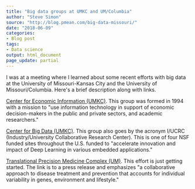 ```yaml
---
title: "Big data groups at UMKC and UM/Columbia"
author: "Steve Simon"
source: "http://blog.pmean.com/big-data-missouri/"
date: "2018-06-09"
categories:
- Blog post
tags:
- Data science
output: html_document
page_update: partial
---
```


I was at a meeting where I learned about some recent efforts with big
data at the University of Missouri-Kansas City and the University of
Missouri/Columbia. Here's a brief description along with
links.

<!---More--->

[Center for Economic Information (UMKC)](http://cei.umkc.edu/). This
group was formed in 1994 with a mission to "use information technology
in support of economic decision-makers in the public and private
sectors, and academic researchers."

[Center for Big Data (UMKC)](https://info.umkc.edu/NSF-CBL/). This group
also goes by the acronym I/UCRC (Industry/University Collaborative
Research Center). This is one of four NSF funded sites throughout the
U.S. funded to "accelerate innovation and impact of Deep Learning in
various embedded applications."

[Translational Precision Medicine Complex
(UM)](https://munews.missouri.edu/news-releases/2018/0504-mu-seeks-proposals-to-manage-development-implementation-of-translational-precision-medicine-complex/).
This effort is just getting started. The link is to a press release and
emphasizes "a collaborative approach to disease treatment and prevention
that accounts for individual variability in genes, environment and
lifestyle."


